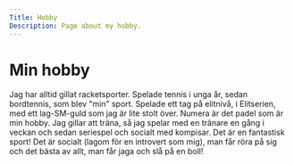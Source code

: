 ```yaml
---
Title: Hobby
Description: Page about my hobby.
---
```


Min hobby
==========================

Jag har alltid gillat racketsporter. Spelade tennis i unga år, sedan bordtennis, som blev "min" sport. Spelade ett tag på elitnivå, i Elitserien, med ett lag-SM-guld som jag är lite stolt över. Numera är det padel som är min hobby. Jag gillar att träna, så jag spelar med en tränare en gång i veckan och sedan seriespel och socialt med kompisar. Det är en fantastisk sport! Det är socialt (lagom för en introvert som mig), man får röra på sig och det bästa av allt, man får jaga och slå på en boll! 
